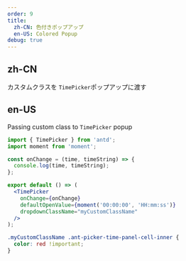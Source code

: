 ```yaml
---
order: 9
title:
  zh-CN: 色付きポップアップ
  en-US: Colored Popup
debug: true
---
```


## zh-CN

カスタムクラスを `TimePicker`ポップアップに渡す

## en-US

Passing custom class to `TimePicker` popup

```jsx
import { TimePicker } from 'antd';
import moment from 'moment';

const onChange = (time, timeString) => {
  console.log(time, timeString);
};

export default () => (
  <TimePicker
    onChange={onChange}
    defaultOpenValue={moment('00:00:00', 'HH:mm:ss')}
    dropdownClassName="myCustomClassName"
  />
);
```

```css
.myCustomClassName .ant-picker-time-panel-cell-inner {
  color: red !important;
}
```
